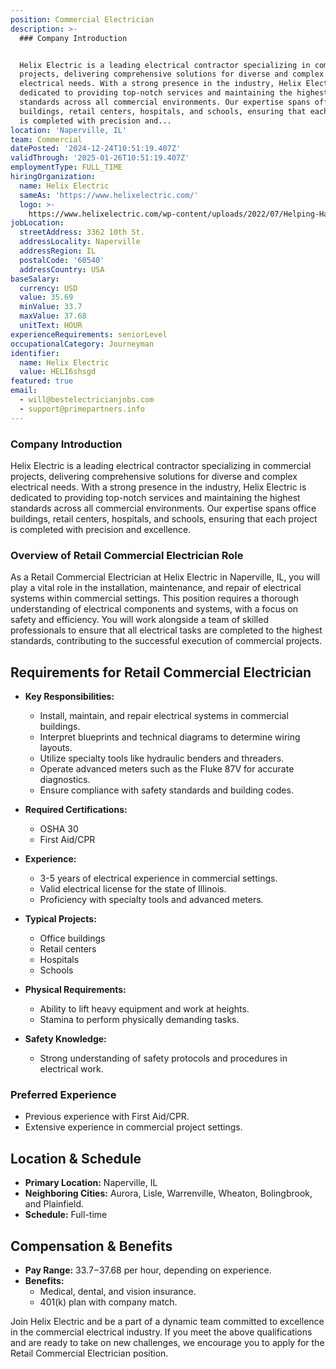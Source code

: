 ```yaml
---
position: Commercial Electrician
description: >-
  ### Company Introduction


  Helix Electric is a leading electrical contractor specializing in commercial
  projects, delivering comprehensive solutions for diverse and complex
  electrical needs. With a strong presence in the industry, Helix Electric is
  dedicated to providing top-notch services and maintaining the highest
  standards across all commercial environments. Our expertise spans office
  buildings, retail centers, hospitals, and schools, ensuring that each project
  is completed with precision and...
location: 'Naperville, IL'
team: Commercial
datePosted: '2024-12-24T10:51:19.407Z'
validThrough: '2025-01-26T10:51:19.407Z'
employmentType: FULL_TIME
hiringOrganization:
  name: Helix Electric
  sameAs: 'https://www.helixelectric.com/'
  logo: >-
    https://www.helixelectric.com/wp-content/uploads/2022/07/Helping-Hands-Logo_Blue-e1656694113799.jpg
jobLocation:
  streetAddress: 3362 10th St.
  addressLocality: Naperville
  addressRegion: IL
  postalCode: '60540'
  addressCountry: USA
baseSalary:
  currency: USD
  value: 35.69
  minValue: 33.7
  maxValue: 37.68
  unitText: HOUR
experienceRequirements: seniorLevel
occupationalCategory: Journeyman
identifier:
  name: Helix Electric
  value: HELI6shsgd
featured: true
email:
  - will@bestelectricianjobs.com
  - support@primepartners.info
---
```




### Company Introduction

Helix Electric is a leading electrical contractor specializing in commercial projects, delivering comprehensive solutions for diverse and complex electrical needs. With a strong presence in the industry, Helix Electric is dedicated to providing top-notch services and maintaining the highest standards across all commercial environments. Our expertise spans office buildings, retail centers, hospitals, and schools, ensuring that each project is completed with precision and excellence.

### Overview of Retail Commercial Electrician Role

As a Retail Commercial Electrician at Helix Electric in Naperville, IL, you will play a vital role in the installation, maintenance, and repair of electrical systems within commercial settings. This position requires a thorough understanding of electrical components and systems, with a focus on safety and efficiency. You will work alongside a team of skilled professionals to ensure that all electrical tasks are completed to the highest standards, contributing to the successful execution of commercial projects.

## Requirements for Retail Commercial Electrician

- **Key Responsibilities:**
  - Install, maintain, and repair electrical systems in commercial buildings.
  - Interpret blueprints and technical diagrams to determine wiring layouts.
  - Utilize specialty tools like hydraulic benders and threaders.
  - Operate advanced meters such as the Fluke 87V for accurate diagnostics.
  - Ensure compliance with safety standards and building codes.

- **Required Certifications:**
  - OSHA 30
  - First Aid/CPR

- **Experience:**
  - 3-5 years of electrical experience in commercial settings.
  - Valid electrical license for the state of Illinois.
  - Proficiency with specialty tools and advanced meters.

- **Typical Projects:**
  - Office buildings
  - Retail centers
  - Hospitals
  - Schools

- **Physical Requirements:**
  - Ability to lift heavy equipment and work at heights.
  - Stamina to perform physically demanding tasks.

- **Safety Knowledge:**
  - Strong understanding of safety protocols and procedures in electrical work.

### Preferred Experience

- Previous experience with First Aid/CPR.
- Extensive experience in commercial project settings.

## Location & Schedule

- **Primary Location:** Naperville, IL
- **Neighboring Cities:** Aurora, Lisle, Warrenville, Wheaton, Bolingbrook, and Plainfield.
- **Schedule:** Full-time

## Compensation & Benefits

- **Pay Range:** $33.7-$37.68 per hour, depending on experience.
- **Benefits:**
  - Medical, dental, and vision insurance.
  - 401(k) plan with company match.

Join Helix Electric and be a part of a dynamic team committed to excellence in the commercial electrical industry. If you meet the above qualifications and are ready to take on new challenges, we encourage you to apply for the Retail Commercial Electrician position.
